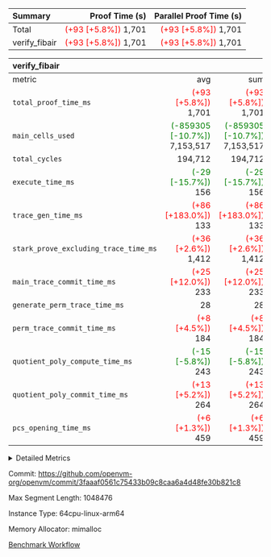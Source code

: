 | Summary | Proof Time (s) | Parallel Proof Time (s) |
|:---|---:|---:|
| Total | <span style='color: red'>(+93 [+5.8%])</span> 1,701 | <span style='color: red'>(+93 [+5.8%])</span> 1,701 |
| verify_fibair | <span style='color: red'>(+93 [+5.8%])</span> 1,701 | <span style='color: red'>(+93 [+5.8%])</span> 1,701 |


| verify_fibair |||||
|:---|---:|---:|---:|---:|
|metric|avg|sum|max|min|
| `total_proof_time_ms ` | <span style='color: red'>(+93 [+5.8%])</span> 1,701 | <span style='color: red'>(+93 [+5.8%])</span> 1,701 | <span style='color: red'>(+93 [+5.8%])</span> 1,701 | <span style='color: red'>(+93 [+5.8%])</span> 1,701 |
| `main_cells_used     ` | <span style='color: green'>(-859305 [-10.7%])</span> 7,153,517 | <span style='color: green'>(-859305 [-10.7%])</span> 7,153,517 | <span style='color: green'>(-859305 [-10.7%])</span> 7,153,517 | <span style='color: green'>(-859305 [-10.7%])</span> 7,153,517 |
| `total_cycles        ` |  194,712 |  194,712 |  194,712 |  194,712 |
| `execute_time_ms     ` | <span style='color: green'>(-29 [-15.7%])</span> 156 | <span style='color: green'>(-29 [-15.7%])</span> 156 | <span style='color: green'>(-29 [-15.7%])</span> 156 | <span style='color: green'>(-29 [-15.7%])</span> 156 |
| `trace_gen_time_ms   ` | <span style='color: red'>(+86 [+183.0%])</span> 133 | <span style='color: red'>(+86 [+183.0%])</span> 133 | <span style='color: red'>(+86 [+183.0%])</span> 133 | <span style='color: red'>(+86 [+183.0%])</span> 133 |
| `stark_prove_excluding_trace_time_ms` | <span style='color: red'>(+36 [+2.6%])</span> 1,412 | <span style='color: red'>(+36 [+2.6%])</span> 1,412 | <span style='color: red'>(+36 [+2.6%])</span> 1,412 | <span style='color: red'>(+36 [+2.6%])</span> 1,412 |
| `main_trace_commit_time_ms` | <span style='color: red'>(+25 [+12.0%])</span> 233 | <span style='color: red'>(+25 [+12.0%])</span> 233 | <span style='color: red'>(+25 [+12.0%])</span> 233 | <span style='color: red'>(+25 [+12.0%])</span> 233 |
| `generate_perm_trace_time_ms` |  28 |  28 |  28 |  28 |
| `perm_trace_commit_time_ms` | <span style='color: red'>(+8 [+4.5%])</span> 184 | <span style='color: red'>(+8 [+4.5%])</span> 184 | <span style='color: red'>(+8 [+4.5%])</span> 184 | <span style='color: red'>(+8 [+4.5%])</span> 184 |
| `quotient_poly_compute_time_ms` | <span style='color: green'>(-15 [-5.8%])</span> 243 | <span style='color: green'>(-15 [-5.8%])</span> 243 | <span style='color: green'>(-15 [-5.8%])</span> 243 | <span style='color: green'>(-15 [-5.8%])</span> 243 |
| `quotient_poly_commit_time_ms` | <span style='color: red'>(+13 [+5.2%])</span> 264 | <span style='color: red'>(+13 [+5.2%])</span> 264 | <span style='color: red'>(+13 [+5.2%])</span> 264 | <span style='color: red'>(+13 [+5.2%])</span> 264 |
| `pcs_opening_time_ms ` | <span style='color: red'>(+6 [+1.3%])</span> 459 | <span style='color: red'>(+6 [+1.3%])</span> 459 | <span style='color: red'>(+6 [+1.3%])</span> 459 | <span style='color: red'>(+6 [+1.3%])</span> 459 |



<details>
<summary>Detailed Metrics</summary>

|  | verify_program_compile_ms | total_cells | stark_prove_excluding_trace_time_ms | quotient_poly_compute_time_ms | quotient_poly_commit_time_ms | perm_trace_commit_time_ms | pcs_opening_time_ms | main_trace_commit_time_ms |
| --- | --- | --- | --- | --- | --- | --- | --- |
|  | 4 | 32 | 9 | 0 | 1 | 0 | 2 | 5 | 

| air_name | rows | quotient_deg | main_cols | interactions | constraints | cells |
| --- | --- | --- | --- | --- | --- | --- |
| AccessAdapterAir<2> |  | 4 |  | 5 | 12 |  | 
| AccessAdapterAir<4> |  | 4 |  | 5 | 12 |  | 
| AccessAdapterAir<8> |  | 4 |  | 5 | 12 |  | 
| FibonacciAir | 16 | 1 | 2 |  | 5 | 32 | 
| FriReducedOpeningAir |  | 4 |  | 35 | 59 |  | 
| NativePoseidon2Air<BabyBearParameters>, 1> |  | 4 |  | 31 | 302 |  | 
| PhantomAir |  | 4 |  | 3 | 4 |  | 
| ProgramAir |  | 1 |  | 1 | 4 |  | 
| VariableRangeCheckerAir |  | 1 |  | 1 | 4 |  | 
| VmAirWrapper<BranchNativeAdapterAir, BranchEqualCoreAir<1> |  | 2 |  | 11 | 23 |  | 
| VmAirWrapper<JalNativeAdapterAir, JalCoreAir> |  | 4 |  | 7 | 6 |  | 
| VmAirWrapper<NativeAdapterAir<2, 0>, PublicValuesCoreAir> |  | 4 |  | 11 | 22 |  | 
| VmAirWrapper<NativeAdapterAir<2, 1>, FieldArithmeticCoreAir> |  | 4 |  | 15 | 23 |  | 
| VmAirWrapper<NativeLoadStoreAdapterAir<1>, NativeLoadStoreCoreAir<1> |  | 4 |  | 19 | 31 |  | 
| VmAirWrapper<NativeVectorizedAdapterAir<4>, FieldExtensionCoreAir> |  | 4 |  | 15 | 23 |  | 
| VmConnectorAir |  | 4 |  | 3 | 8 |  | 
| VolatileBoundaryAir |  | 4 |  | 4 | 16 |  | 

| group | trace_gen_time_ms | total_proof_time_ms | total_cycles | total_cells | stark_prove_excluding_trace_time_ms | quotient_poly_compute_time_ms | quotient_poly_commit_time_ms | perm_trace_commit_time_ms | pcs_opening_time_ms | main_trace_commit_time_ms | main_cells_used | generate_perm_trace_time_ms | fri.log_blowup | execute_time_ms |
| --- | --- | --- | --- | --- | --- | --- | --- | --- | --- | --- | --- | --- | --- | --- |
| verify_fibair | 133 | 1,701 | 194,712 | 23,304,216 | 1,412 | 243 | 264 | 184 | 459 | 233 | 7,153,517 | 28 | 2 | 156 | 

| group | air_name | rows | prep_cols | perm_cols | main_cols | cells |
| --- | --- | --- | --- | --- | --- | --- |
| verify_fibair | AccessAdapterAir<2> | 32,768 |  | 16 | 11 | 884,736 | 
| verify_fibair | AccessAdapterAir<4> | 16,384 |  | 16 | 13 | 475,136 | 
| verify_fibair | AccessAdapterAir<8> | 4,096 |  | 16 | 17 | 135,168 | 
| verify_fibair | FriReducedOpeningAir | 512 |  | 76 | 64 | 71,680 | 
| verify_fibair | NativePoseidon2Air<BabyBearParameters>, 1> | 2,048 |  | 36 | 348 | 786,432 | 
| verify_fibair | PhantomAir | 2,048 |  | 8 | 6 | 28,672 | 
| verify_fibair | ProgramAir | 8,192 |  | 8 | 10 | 147,456 | 
| verify_fibair | VariableRangeCheckerAir | 262,144 | 2 | 8 | 1 | 2,359,296 | 
| verify_fibair | VmAirWrapper<BranchNativeAdapterAir, BranchEqualCoreAir<1> | 32,768 |  | 28 | 23 | 1,671,168 | 
| verify_fibair | VmAirWrapper<JalNativeAdapterAir, JalCoreAir> | 8,192 |  | 12 | 10 | 180,224 | 
| verify_fibair | VmAirWrapper<NativeAdapterAir<2, 1>, FieldArithmeticCoreAir> | 131,072 |  | 20 | 30 | 6,553,600 | 
| verify_fibair | VmAirWrapper<NativeLoadStoreAdapterAir<1>, NativeLoadStoreCoreAir<1> | 131,072 |  | 24 | 41 | 8,519,680 | 
| verify_fibair | VmAirWrapper<NativeVectorizedAdapterAir<4>, FieldExtensionCoreAir> | 4,096 |  | 20 | 40 | 245,760 | 
| verify_fibair | VmConnectorAir | 2 | 1 | 8 | 4 | 24 | 
| verify_fibair | VolatileBoundaryAir | 65,536 |  | 8 | 11 | 1,245,184 | 

</details>


Commit: https://github.com/openvm-org/openvm/commit/3faaaf0561c75433b09c8caa6a4d48fe30b821c8

Max Segment Length: 1048476

Instance Type: 64cpu-linux-arm64

Memory Allocator: mimalloc

[Benchmark Workflow](https://github.com/openvm-org/openvm/actions/runs/12612927935)
